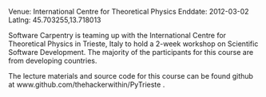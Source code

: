 Venue: International Centre for Theoretical Physics
Enddate: 2012-03-02
Latlng: 45.703255,13.718013

<p>Software Carpentry is teaming up with the International Centre for Theoretical Physics in Trieste, Italy to hold a 2-week workshop on Scientific Software Development. The majority of the participants for this course are from developing countries.</p>
<p>The lecture materials and source code for this course can be found github at www.github.com/thehackerwithin/PyTrieste .</p>
